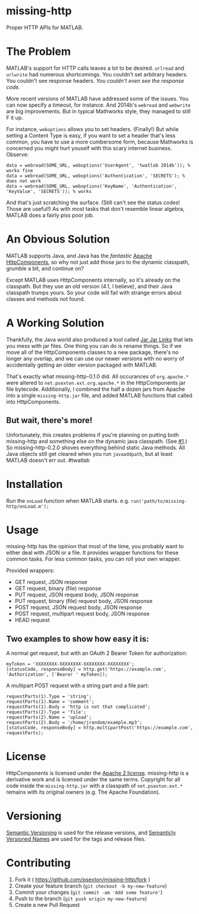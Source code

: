 # missing-http
Proper HTTP APIs for MATLAB.

# The Problem

MATLAB's support for HTTP calls leaves a lot to be desired. `urlread` and `urlwrite` had numerous shortcomings. You couldn't set arbitrary headers. You couldn't see response headers. _You couldn't even see the response code._

More recent versions of MATLAB have addressed some of the issues. You can now specify a timeout, for instance. And 2014b's `webread` and `webwrite` are big improvements. But in typical Mathworks style, they managed to still F it up.

For instance, `weboptions` allows you to set headers. (Finally!) But while setting a Content Type is easy, if you want to set a header that's less common, you have to use a more cumbersome form, because Mathworks is concerned you might hurt youself with this scary internet business. Observe:
```
data = webread(SOME_URL, weboptions('UserAgent', 'twatlab 2014b')); % works fine
data = webread(SOME_URL, weboptions('Authentication', 'SECRETS'); % does not work
data = webread(SOME_URL, weboptions('KeyName', 'Authentication', 'KeyValue', 'SECRETS')); % works
```

And that's just scratching the surface. (Still can't see the status codes! Those are useful!) As with most tasks that don't resemble linear algebra, MATLAB does a fairly piss poor job.

# An Obvious Solution

MATLAB supports Java, and Java has the *fantastic* [Apache HttpComponents](https://hc.apache.org/), so why not just add those jars to the dynamic classpath, grumble a bit, and continue on?

Except MATLAB uses HttpComponents internally, so it's already on the classpath. But they use an old version (4.1, I believe), and their Java classpath trumps yours. So your code will fail with strange errors about classes and methods not found.

# A Working Solution

Thankfully, the Java world also produced a tool called [Jar Jar Links](https://code.google.com/p/jarjar/) that lets you mess with jar files. One thing you can do is rename things. So if we move all of the HttpComponents classes to a new package, there's no longer any overlap, and we can use our newer versions with no worry of accidentally getting an older version packaged with MATLAB.

That's exactly what missing-http-0.1.0 did. All occurances of `org.apache.*` were altered to `net.psexton.ext.org.apache.*` in the HttpComponents jar file bytecode. Additionally, I combined the half a dozen jars from Apache into a single `missing-http.jar` file, and added MATLAB functions that called into HttpComponents.

## But wait, there's more!

Unfortunately, this creates problems if you're planning on putting both missing-http and something else on the dynamic java classpath. (See [#1](https://github.com/psexton/missing-http/issues/1).) So missing-http-0.2.0 shoves everything behind static Java methods. All Java objects still get cleared when you run `javaaddpath`, but at least MATLAB doesn't err out. #twatlab

# Installation

Run the `onLoad` function when MATLAB starts. e.g. `run('path/to/missing-http/onLoad.m');`

# Usage

missing-http has the opinion that most of the time, you probably want to either deal with JSON or a file. It provides wrapper functions for these common tasks. For less common tasks, you can roll your own wrapper.

Provided wrappers:
 * GET request, JSON response
 * GET request, binary (file) response
 * PUT request, JSON request body, JSON response
 * PUT request, binary (file) request body, JSON response
 * POST request, JSON request body, JSON response
 * POST request, multipart request body, JSON response
 * HEAD request
 
## Two examples to show how easy it is:

A normal get request, but with an OAuth 2 Bearer Token for authorization:
```
myToken = 'XXXXXXXX-XXXXXXXX-XXXXXXXX-XXXXXXXX';
[statusCode, responseBody] = http.get('https://example.com', 'Authorization', ['Bearer ' myToken]);
```

A multipart POST request with a string part and a file part:
```
requestParts(1).Type = 'string';
requestParts(1).Name = 'comment';
requestParts(1).Body = 'http is not that complicated';
requestParts(2).Type = 'file';
requestParts(2).Name = 'upload';
requestParts(2).Body = '/home/jrandom/example.mp3';
[statusCode, responseBody] = http.multipartPost('https://example.com', requestParts);
```

# License

HttpComponents is licensed under the [Apache 2 license](http://opensource.org/licenses/Apache-2.0). missing-http is a derivative work and is licensed under the same terms. Copyright for all code inside the `missing-http.jar` with a classpath of `net.psexton.ext.*` remains with its original owners (e.g. The Apache Foundation).

# Versioning

[Semantic Versioning](http://semver.org/) is used for the release versions, and [Semanticly Versioned Names](http://semvername.org) are used for the tags and release files.

# Contributing

1. Fork it ( https://github.com/psexton/missing-http/fork )
2. Create your feature branch (`git checkout -b my-new-feature`)
3. Commit your changes (`git commit -am 'Add some feature'`)
4. Push to the branch (`git push origin my-new-feature`)
5. Create a new Pull Request 

